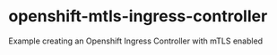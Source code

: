 # openshift-mtls-ingress-controller
Example creating an Openshift Ingress Controller with mTLS enabled

